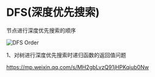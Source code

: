# DFS(深度优先搜索)

节点进行深度优先搜索的顺序

![DFS Order](https://upload.wikimedia.org/wikipedia/commons/thumb/1/1f/Depth-first-tree.svg/1280px-Depth-first-tree.svg.png)


1、对树进行深度优先搜索时递归函数的返回值问题

https://mp.weixin.qq.com/s/MH2gbLvzQ91jHPKqiub0Nw